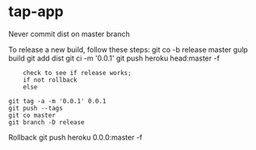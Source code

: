 tap-app
=======

Never commit dist on master branch

To release a new build, follow these steps:
	git co -b release master
	gulp build
	git add dist
	git ci -m '0.0.1'
	git push heroku head:master -f

		check to see if release works; 
		if not rollback
		else

	git tag -a -m '0.0.1' 0.0.1
	git push --tags
	git co master
	git branch -D release

Rollback
	git push heroku 0.0.0:master -f